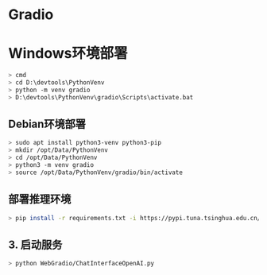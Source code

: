 
# Gradio

# Windows环境部署

```bash
> cmd
> cd D:\devtools\PythonVenv
> python -m venv gradio
> D:\devtools\PythonVenv\gradio\Scripts\activate.bat
```

## Debian环境部署

```bash
> sudo apt install python3-venv python3-pip
> mkdir /opt/Data/PythonVenv
> cd /opt/Data/PythonVenv
> python3 -m venv gradio
> source /opt/Data/PythonVenv/gradio/bin/activate
```

## 部署推理环境
```bash
> pip install -r requirements.txt -i https://pypi.tuna.tsinghua.edu.cn/simple
```


## 3. 启动服务
```bash
> python WebGradio/ChatInterfaceOpenAI.py
```
